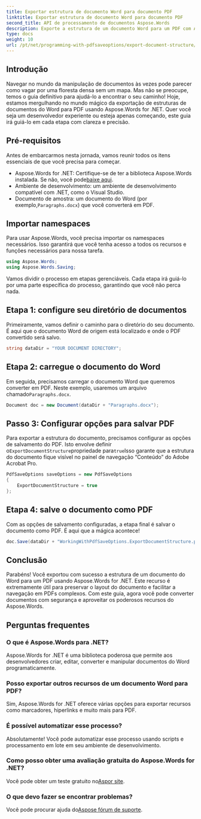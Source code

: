 ```yaml
---
title: Exportar estrutura de documento Word para documento PDF
linktitle: Exportar estrutura de documento Word para documento PDF
second_title: API de processamento de documentos Aspose.Words
description: Exporte a estrutura de um documento Word para um PDF com Aspose.Words for .NET. Siga nosso guia passo a passo para preservar o layout do documento e melhorar a navegação no PDF.
type: docs
weight: 10
url: /pt/net/programming-with-pdfsaveoptions/export-document-structure/
---
```

## Introdução

Navegar no mundo da manipulação de documentos às vezes pode parecer como vagar por uma floresta densa sem um mapa. Mas não se preocupe, temos o guia definitivo para ajudá-lo a encontrar o seu caminho! Hoje, estamos mergulhando no mundo mágico da exportação de estruturas de documentos do Word para PDF usando Aspose.Words for .NET. Quer você seja um desenvolvedor experiente ou esteja apenas começando, este guia irá guiá-lo em cada etapa com clareza e precisão.

## Pré-requisitos

Antes de embarcarmos nesta jornada, vamos reunir todos os itens essenciais de que você precisa para começar.

- Aspose.Words for .NET: Certifique-se de ter a biblioteca Aspose.Words instalada. Se não, você pode[baixe aqui](https://releases.aspose.com/words/net/).
- Ambiente de desenvolvimento: um ambiente de desenvolvimento compatível com .NET, como o Visual Studio.
-  Documento de amostra: um documento do Word (por exemplo,`Paragraphs.docx`) que você converterá em PDF.

## Importar namespaces

Para usar Aspose.Words, você precisa importar os namespaces necessários. Isso garantirá que você tenha acesso a todos os recursos e funções necessários para nossa tarefa.

```csharp
using Aspose.Words;
using Aspose.Words.Saving;
```

Vamos dividir o processo em etapas gerenciáveis. Cada etapa irá guiá-lo por uma parte específica do processo, garantindo que você não perca nada.

## Etapa 1: configure seu diretório de documentos

Primeiramente, vamos definir o caminho para o diretório do seu documento. É aqui que o documento Word de origem está localizado e onde o PDF convertido será salvo.

```csharp
string dataDir = "YOUR DOCUMENT DIRECTORY";
```

## Etapa 2: carregue o documento do Word

 Em seguida, precisamos carregar o documento Word que queremos converter em PDF. Neste exemplo, usaremos um arquivo chamado`Paragraphs.docx`.

```csharp
Document doc = new Document(dataDir + "Paragraphs.docx");
```

## Passo 3: Configurar opções para salvar PDF

 Para exportar a estrutura do documento, precisamos configurar as opções de salvamento do PDF. Isto envolve definir o`ExportDocumentStructure`propriedade para`true`Isso garante que a estrutura do documento fique visível no painel de navegação “Conteúdo” do Adobe Acrobat Pro.

```csharp
PdfSaveOptions saveOptions = new PdfSaveOptions
{
    ExportDocumentStructure = true
};
```

## Etapa 4: salve o documento como PDF

Com as opções de salvamento configuradas, a etapa final é salvar o documento como PDF. É aqui que a mágica acontece!

```csharp
doc.Save(dataDir + "WorkingWithPdfSaveOptions.ExportDocumentStructure.pdf", saveOptions);
```

## Conclusão

Parabéns! Você exportou com sucesso a estrutura de um documento do Word para um PDF usando Aspose.Words for .NET. Este recurso é extremamente útil para preservar o layout do documento e facilitar a navegação em PDFs complexos. Com este guia, agora você pode converter documentos com segurança e aproveitar os poderosos recursos do Aspose.Words.

## Perguntas frequentes

### O que é Aspose.Words para .NET?
Aspose.Words for .NET é uma biblioteca poderosa que permite aos desenvolvedores criar, editar, converter e manipular documentos do Word programaticamente.

### Posso exportar outros recursos de um documento Word para PDF?
Sim, Aspose.Words for .NET oferece várias opções para exportar recursos como marcadores, hiperlinks e muito mais para PDF.

### É possível automatizar esse processo?
Absolutamente! Você pode automatizar esse processo usando scripts e processamento em lote em seu ambiente de desenvolvimento.

### Como posso obter uma avaliação gratuita do Aspose.Words for .NET?
 Você pode obter um teste gratuito no[Aspor site](https://releases.aspose.com/).

### O que devo fazer se encontrar problemas?
 Você pode procurar ajuda do[Aspose fórum de suporte](https://forum.aspose.com/c/words/8).